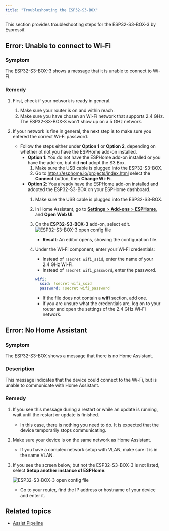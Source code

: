 ```yaml
---
title: "Troubleshooting the ESP32-S3-BOX"
---
```


This section provides troubleshooting steps for the ESP32-S3-BOX-3 by Espressif.

## Error: Unable to connect to Wi-Fi

### Symptom

The ESP32-S3-BOX-3 shows a message that it is unable to connect to Wi-Fi.

### Remedy

1. First, check if your network is ready in general.
   1. Make sure your router is on and within reach.
   2. Make sure you have chosen an Wi-Fi network that supports 2.4 GHz. The ESP32-S3-BOX-3 won't show up on a 5 GHz network.

2. If your network is fine in general, the next step is to make sure you entered the correct Wi-Fi password.
   - Follow the steps either under **Option 1** or **Option 2**, depending on whether ot not you have the ESPHome add-on installed.
     - **Option 1**: You do not have the ESPHome add-on installed or you have the add-on, but did **not** adopt the S3 Box.
       1. Make sure the USB cable is plugged into the ESP32-S3-BOX.
       2. Go to https://esphome.io/projects/index.html select the **Connect** button, then **Change Wi-Fi**.
     - **Option 2**: You already have the ESPHome add-on installed and adopted the ESP32-S3-BOX on your ESPHome dashboard.
       1. Make sure the USB cable is plugged into the ESP32-S3-BOX.
       2. In Home Assistant, go to [**Settings** > **Add-ons** > **ESPHome**](https://my.home-assistant.io/redirect/supervisor_addon/?addon=5c53de3b_esphome), and **Open Web UI**.
       3. On the **ESP32-S3-BOX-3** add-on, select edit.
          ![ESP32-S3-BOX-3 open config file](/images/assist/esps32-s3-edit-config.png)
          - **Result**: An editor opens, showing the configuration file.
       4. Under the Wi-Fi component, enter your Wi-Fi credentials:
          - Instead of `!secret wifi_ssid`, enter the name of your 2.4&nbsp;GHz Wi-Fi.
          - Instead of `!secret wifi_password`, enter the password.

          ```yaml
          wifi:
            ssid: !secret wifi_ssid
            password: !secret wifi_password
          ```

          - If the file does not contain a **wifi** section, add one.
          - If you are unsure what the credentials are, log on to your router and open the settings of the 2.4&nbsp;GHz Wi-Fi network.


## Error: No Home Assistant

### Symptom

The ESP32-S3-BOX shows a message that there is no Home Assistant.

### Description

This message indicates that the device could connect to the Wi-Fi, but is unable to communicate with Home Assistant.

### Remedy

1. If you see this message during a restart or while an update is running, wait until the restart or update is finished.
   - In this case, there is nothing you need to do. It is expected that the device temporarily stops communicating.
2. Make sure your device is on the same network as Home Assistant.
   - If you have a complex network setup with VLAN, make sure it is in the same VLAN.
3. If you see the screen below, but not the ESP32-S3-BOX-3 is not listed, select **Setup another instance of ESPHome**.

   ![ESP32-S3-BOX-3 open config file](/images/assist/esp32-s3-box-not-discovered.png)
   - Go to your router, find the IP address or hostname of your device and enter it.

## Related topics

- [Assist Pipeline](/voice_control/voice_remote_local_assistant)